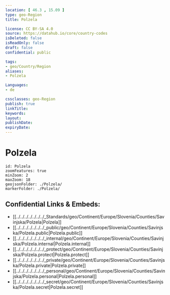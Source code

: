 ```yaml
---
location: [ 46.3 , 15.09 ] 
type: geo-Region
title: Polzela

license: CC BY-SA 4.0
source: https://datahub.io/core/country-codes
isDeleted: false
isReadOnly: false
draft: false
confidential: public

tags:
- geo/Country/Region
aliases:
- Polzela

Languages:
- de

cssclasses: geo-Region
publish: true
linkTitle: 
keywords: 
layout: 
publishDate: 
expiryDate: 
---
```


# Polzela

```leaflet
id: Polzela
zoomFeatures: true 
minZoom: 2 
maxZoom: 18
geojsonFolder: ./Polzela/
markerFolder: ./Polzela/
```


## Confidential Links & Embeds: 
- [[../../../../../../../_Standards/geo/Continent/Europe/Slovenia/Counties/Savinjska/Polzela|Polzela]] 
- [[../../../../../../../_public/geo/Continent/Europe/Slovenia/Counties/Savinjska/Polzela.public|Polzela.public]] 
- [[../../../../../../../_internal/geo/Continent/Europe/Slovenia/Counties/Savinjska/Polzela.internal|Polzela.internal]] 
- [[../../../../../../../_protect/geo/Continent/Europe/Slovenia/Counties/Savinjska/Polzela.protect|Polzela.protect]] 
- [[../../../../../../../_private/geo/Continent/Europe/Slovenia/Counties/Savinjska/Polzela.private|Polzela.private]] 
- [[../../../../../../../_personal/geo/Continent/Europe/Slovenia/Counties/Savinjska/Polzela.personal|Polzela.personal]] 
- [[../../../../../../../_secret/geo/Continent/Europe/Slovenia/Counties/Savinjska/Polzela.secret|Polzela.secret]] 

